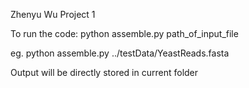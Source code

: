 Zhenyu Wu
Project 1


To run the code: python assemble.py path_of_input_file

eg. python assemble.py ../testData/YeastReads.fasta


Output will be directly stored in current folder
